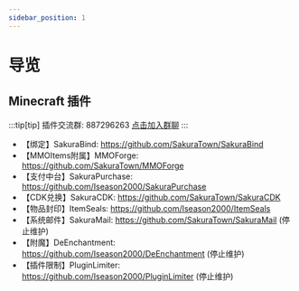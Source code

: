 ```yaml
---
sidebar_position: 1
---
```


# 导览

## Minecraft 插件
:::tip[tip] 
插件交流群: 887296263 [点击加入群聊](https://qm.qq.com/q/6d1zREKbOo)
:::
 * 【绑定】SakuraBind: https://github.com/SakuraTown/SakuraBind
 * 【MMOItems附属】MMOForge: https://github.com/SakuraTown/MMOForge
 * 【支付中台】SakuraPurchase: https://github.com/Iseason2000/SakuraPurchase
 * 【CDK兑换】SakuraCDK: https://github.com/SakuraTown/SakuraCDK
 * 【物品封印】ItemSeals: https://github.com/Iseason2000/ItemSeals
 * 【系统邮件】SakuraMail: https://github.com/SakuraTown/SakuraMail (停止维护)
 * 【附魔】DeEnchantment: https://github.com/Iseason2000/DeEnchantment (停止维护)
 * 【插件限制】PluginLimiter: https://github.com/Iseason2000/PluginLimiter (停止维护)